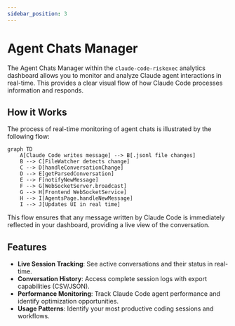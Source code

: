 ```yaml
---
sidebar_position: 3
---
```


# Agent Chats Manager

The Agent Chats Manager within the `claude-code-riskexec` analytics dashboard allows you to monitor and analyze Claude agent interactions in real-time. This provides a clear visual flow of how Claude Code processes information and responds.

## How it Works

The process of real-time monitoring of agent chats is illustrated by the following flow:

```mermaid
graph TD
    A[Claude Code writes message] --> B[.jsonl file changes]
    B --> C[FileWatcher detects change]
    C --> D[handleConversationChange]
    D --> E[getParsedConversation]
    E --> F[notifyNewMessage]
    F --> G[WebSocketServer.broadcast]
    G --> H[Frontend WebSocketService]
    H --> I[AgentsPage.handleNewMessage]
    I --> J[Updates UI in real time]
```

This flow ensures that any message written by Claude Code is immediately reflected in your dashboard, providing a live view of the conversation.

## Features

-   **Live Session Tracking**: See active conversations and their status in real-time.
-   **Conversation History**: Access complete session logs with export capabilities (CSV/JSON).
-   **Performance Monitoring**: Track Claude Code agent performance and identify optimization opportunities.
-   **Usage Patterns**: Identify your most productive coding sessions and workflows.
